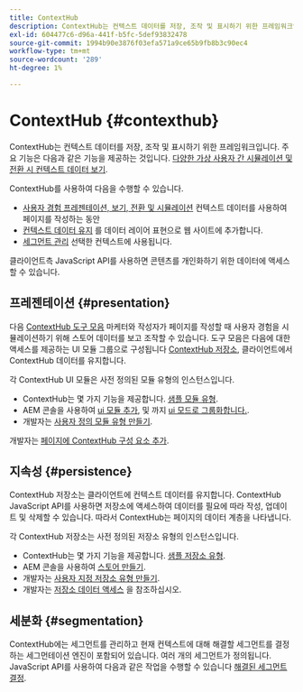```yaml
---
title: ContextHub
description: ContextHub는 컨텍스트 데이터를 저장, 조작 및 표시하기 위한 프레임워크입니다
exl-id: 604477c6-d96a-441f-b5fc-5def93832478
source-git-commit: 1994b90e3876f03efa571a9ce65b9fb8b3c90ec4
workflow-type: tm+mt
source-wordcount: '289'
ht-degree: 1%

---
```


# ContextHub {#contexthub}

ContextHub는 컨텍스트 데이터를 저장, 조작 및 표시하기 위한 프레임워크입니다. 주요 기능은 다음과 같은 기능을 제공하는 것입니다. [다양한 가상 사용자 간 시뮬레이션 및 전환 시 컨텍스트 데이터 보기](/help/sites-cloud/authoring/personalization/contexthub.md).

ContextHub를 사용하여 다음을 수행할 수 있습니다.

* [사용자 경험 프레젠테이션, 보기, 전환 및 시뮬레이션](#presentation) 컨텍스트 데이터를 사용하여 페이지를 작성하는 동안
* [컨텍스트 데이터 유지](#persistence) 를 데이터 레이어 표현으로 웹 사이트에 추가합니다.
* [세그먼트 관리](#segmentation) 선택한 컨텍스트에 사용됩니다.

클라이언트측 JavaScript API를 사용하면 콘텐츠를 개인화하기 위한 데이터에 액세스할 수 있습니다.

## 프레젠테이션 {#presentation}

다음 [ContextHub 도구 모음](/help/sites-cloud/authoring/personalization/contexthub.md) 마케터와 작성자가 페이지를 작성할 때 사용자 경험을 시뮬레이션하기 위해 스토어 데이터를 보고 조작할 수 있습니다. 도구 모음은 다음에 대한 액세스를 제공하는 UI 모듈 그룹으로 구성됩니다 [ContextHub 저장소,](#persistence) 클라이언트에서 ContextHub 데이터를 유지합니다.

각 ContextHub UI 모듈은 사전 정의된 모듈 유형의 인스턴스입니다.

* ContextHub는 몇 가지 기능을 제공합니다. [샘플 모듈 유형](sample-modules.md).
* AEM 콘솔을 사용하여 [ui 모듈 추가](configuring-contexthub.md#adding-a-ui-module), 및 까지 [ui 모드로 그룹화합니다.](configuring-contexthub.md#adding-a-ui-mode).
* 개발자는 [사용자 정의 모듈 유형 만들기](extending-contexthub.md#creating-contexthub-ui-module-types).

개발자는 [페이지에 ContextHub 구성 요소 추가](configuring-contexthub.md).

## 지속성 {#persistence}

ContextHub 저장소는 클라이언트에 컨텍스트 데이터를 유지합니다. ContextHub JavaScript API를 사용하면 저장소에 액세스하여 데이터를 필요에 따라 작성, 업데이트 및 삭제할 수 있습니다. 따라서 ContextHub는 페이지의 데이터 계층을 나타냅니다.

각 ContextHub 저장소는 사전 정의된 저장소 유형의 인스턴스입니다.

* ContextHub는 몇 가지 기능을 제공합니다. [샘플 저장소 유형](sample-stores.md).
* AEM 콘솔을 사용하여 [스토어 만들기](configuring-contexthub.md#creating-a-contexthub-store).
* 개발자는 [사용자 지정 저장소 유형 만들기](extending-contexthub.md#creating-custom-store-candidates).
* 개발자는 [저장소 데이터 액세스](adding-contexthub.md#interacting-with-contexthub-stores) 을 참조하십시오.

## 세분화 {#segmentation}

ContextHub에는 세그먼트를 관리하고 현재 컨텍스트에 대해 해결할 세그먼트를 결정하는 세그먼테이션 엔진이 포함되어 있습니다. 여러 개의 세그먼트가 정의됩니다. JavaScript API를 사용하여 다음과 같은 작업을 수행할 수 있습니다 [해결된 세그먼트 결정](adding-contexthub.md#determining-resolved-contexthub-segments).
